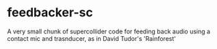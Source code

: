 # feedbacker-sc
A very small chunk of supercollider code for feeding back audio using a contact mic and trasnducer, as in David Tudor's 'Rainforest'
